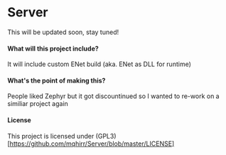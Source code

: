 # Server
This will be updated soon, stay tuned!

#### What will this project include?
It will include custom ENet build (aka. ENet as DLL for runtime)

#### What's the point of making this?
People liked Zephyr but it got discountinued so I wanted to re-work on a similiar project again

#### License
This project is licensed under (GPL3)[https://github.com/mqhirr/Server/blob/master/LICENSE]
